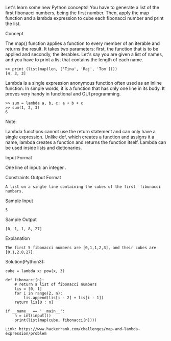 Let's learn some new Python concepts! You have to generate a list of the first  fibonacci numbers,  being the first number. Then, apply the map function and a lambda expression to cube each fibonacci number and print the list.

Concept

The map() function applies a function to every member of an iterable and returns the result. It takes two parameters: first, the function that is to be applied and secondly, the iterables.
Let's say you are given a list of names, and you have to print a list that contains the length of each name.
```
>> print (list(map(len, ['Tina', 'Raj', 'Tom'])))  
[4, 3, 3]  
```
Lambda is a single expression anonymous function often used as an inline function. In simple words, it is a function that has only one line in its body. It proves very handy in functional and GUI programming.
```
>> sum = lambda a, b, c: a + b + c
>> sum(1, 2, 3)
6
```
Note:

Lambda functions cannot use the return statement and can only have a single expression. Unlike def, which creates a function and assigns it a name, lambda creates a function and returns the function itself. Lambda can be used inside lists and dictionaries.

Input Format

One line of input: an integer .

Constraints
Output Format
```
A list on a single line containing the cubes of the first  fibonacci numbers.
```
Sample Input
```
5
```
Sample Output
```
[0, 1, 1, 8, 27]
```
Explanation
```
The first 5 fibonacci numbers are [0,1,1,2,3], and their cubes are [0,1,2,8,27].
```

Solution(Python3):
```
cube = lambda x: pow(x, 3)

def fibonacci(n):
    # return a list of fibonacci numbers
    lis = [0, 1]
    for i in range(2, n):
        lis.append(lis[i - 2] + lis[i - 1])
    return lis[0 : n]
    
if __name__ == '__main__':
    n = int(input())
    print(list(map(cube, fibonacci(n))))
```
```
Link: https://www.hackerrank.com/challenges/map-and-lambda-expression/problem
```
